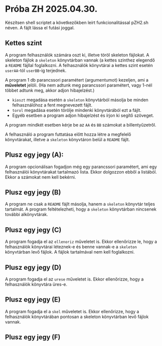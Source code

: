 # Próba ZH 2025.04.30.

Készítsen shell scriptet a következőkben leírt funkcionalitással pZH2.sh néven. A fájlt lássa el futási joggal.

## Kettes szint

A program felhasználók számára oszt ki, illetve töröl skeleton fájlokat. A skeleton fájlok a `skeleton` könyvtárban vannak (a kettes szinthez elegendő a `README` fájllal foglalkozni. A felhasználók könyvtárai a kettes szint esetén `userAA`-tól `userBB`-ig terjednek.

A program 1 db parancssori paramétert (argumentumot) kezeljen, ami a **műveletet** jelöli. (Ha nem adtunk meg parancssori paramétert, vagy 1-nél többet adtunk meg, akkor adjon hibajelzést.)

 * `kioszt` megadása esetén a `skeleton` könyvtárból másolja be minden felhasználóhoz a fent megnevezett fájlt.
 * `torol` megadása esetén törölje mindenki könyvtárából ezt a fájlt.
 * Egyéb esetben a program adjon hibajelzést és írjon ki segítő szöveget.

A program mindkét esetben kérje be az `AA` és `BB` számokat a billentyűzetről.

A felhasználó a program futtatása előtt hozza létre a megfelelő könyvtárakat, illetve a `skeleton` könyvtáron belül a `README` fájlt.

## Plusz egy jegy (A):

A program opcionálisan fogadjon még egy parancssori paramétert, ami egy felhasználói könyvtárakat tartalmazó lista. Ekkor dolgozzon ebből a listából. Ekkor a számokat nem kell bekérni.

## Plusz egy jegy (B)

A program ne csak a `README` fájlt másolja, hanem a `skeleton` könyvtár teljes tartalmát. A program feltételezheti, hogy a `skeleton` könyvtárban nincsenek további alkönyvtárak.

## Plusz egy jegy (C)

A program fogadja el az `ellenoriz` műveletet is. Ekkor ellenőrizze le, hogy a felhasználók könyvtárai léteznek-e és benne vannak-e a `skeleton` könyvtárban levő fájlok. A fájlok tartalmával nem kell foglalkozni.

## Plusz egy jegy (D)

A program fogadja el az `urese` műveletet is. Ekkor ellenőrizze, hogy a felhasználók könyvtára üres-e.

## Plusz egy jegy (E)

A program fogadja el a `skel` műveletet is. Ekkor ellenőrizze, hogy a felhasználók könyvtárában pontosan a skeleton könyvtárban levő fájlok vannak.

## Plusz egy jegy (F)


